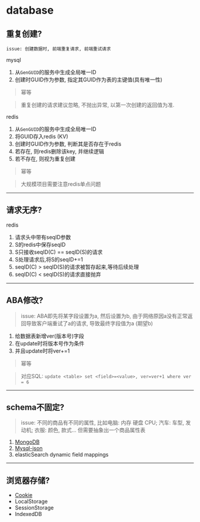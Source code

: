 # database

## 重复创建?

    issue: 创建数据时, 前端重复请求, 前端重试请求

mysql

1. 从`GenGUID`的服务中生成全局唯一ID
2. 创建时GUID作为参数, 指定其GUID作为表的主键值(具有唯一性)

> 幂等

> 重复创建的请求建议忽略, 不抛出异常, 以第一次创建的返回值为准.

redis

1. 从`GenGUID`的服务中生成全局唯一ID
2. 将GUID存入redis (KV)
3. 创建时GUID作为参数, 判断其是否存在于redis
4. 若存在, 则redis删除该key, 并继续逻辑
5. 若不存在, 则视为重复创建

> 幂等

> 大规模项目需要注意redis单点问题

---

## 请求无序?

redis

1. 请求头中带有seqID参数
2. S的redis中保存seqID
3. S只接收seqID(C) == seqID(S)的请求
4. S处理请求后,将S的seqID+=1
5. seqID(C) > seqID(S)的请求被暂存起来,等待后续处理
6. seqID(C) < seqID(S)的请求直接抛弃

---

## ABA修改?

> issue: ABA即先将某字段设置为a, 然后设置为b, 由于网络原因a没有正常返回导致客户端重试了a的请求, 导致最终字段值为a (期望b)

1. 给数据表新增ver(版本号)字段
2. 在update时将版本号作为条件
3. 并且update时将ver+=1

> 幂等

> 对应SQL: `update <table> set <field>=<value>, ver=ver+1 where ver = 6`  

---

## schema不固定?

> issue: 不同的商品有不同的属性, 比如电脑: 内存 硬盘 CPU; 汽车: 车型, 发动机; 衣服: 颜色, 款式... 但需要抽象出一个商品属性表

1. [MongoDB](mongodb.md)
2. [Mysql-json](mysql.md)
3. elasticSearch dynamic field mappings

---

## 浏览器存储?

- [Cookie](cookie.md)
- LocalStorage
- SessionStorage
- IndexedDB
